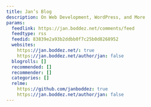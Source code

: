 ```yaml
---
title: Jan’s Blog
description: On Web Development, WordPress, and More
params:
  feedlink: https://jan.boddez.net/comments/feed
  feedtype: rss
  feedid: 83839e2a93b2ddbb0f7c25b0d8268952
  websites:
    https://jan.boddez.net/: true
    https://jan.boddez.net/author/jan: false
  blogrolls: []
  recommended: []
  recommender: []
  categories: []
  relme:
    https://github.com/janboddez: true
    https://jan.boddez.net/author/jan: false
---
```

